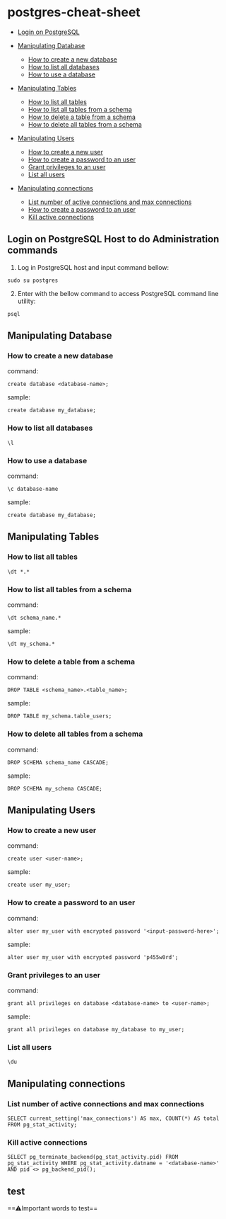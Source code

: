# postgres-cheat-sheet
- [Login on PostgreSQL](#Login-on-PostgreSQL-Host-to-do-Administration-commands)
- [Manipulating Database](#Manipulating-Database)
  * [How to create a new database](#How-to-create-a-new-database)
  * [How to list all databases](#How-to-list-all-databases)
  * [How to use a database](#How-to-use-a-database)
- [Manipulating Tables](#Manipulating-Tables)
  * [How to list all tables](#How-to-list-all-tables)
  * [How to list all tables from a schema](#How-to-list-all-tables-from-a-schema)
  * [How to delete a table from a schema](#How-to-delete-a-table-from-a-schema)
  * [How to delete all tables from a schema](#How-to-delete-all-tables-from-a-schema)

- [Manipulating Users](#Manipulating-Tables)
  * [How to create a new user](#How-to-create-a-new-user)
  * [How to create a password to an user](#How-to-create-a-password-to-an-user)
  * [Grant privileges to an user](#Grant-privileges-to-an-user)
  * [List all users](#List-all-users)

- [Manipulating connections](#Manipulating-connections)
  * [List number of active connections and max connections](#List-number-of-active-connections-and-max-connections)
  * [How to create a password to an user](#How-to-create-a-password-to-an-user)
  * [Kill active connections](#Kill-active-connections)

## Login on PostgreSQL Host to do Administration commands

1. Log in PostgreSQL host and input command bellow:

```
sudo su postgres
```


2. Enter with the bellow command to access PostgreSQL command line utility:

```
psql
```

## Manipulating Database

### How to create a new database

command:

```
create database <database-name>;
```

sample:

```
create database my_database;
```

### How to list all databases

```
\l
```

### How to use a database

command:

```
\c database-name
```

sample:

```
create database my_database;
```

## Manipulating Tables

### How to list all tables

```
\dt *.*
```

### How to list all tables from a schema

command:

```
\dt schema_name.*
```

sample:

```
\dt my_schema.*
```

### How to delete a table from a schema

command:

```
DROP TABLE <schema_name>.<table_name>;
```

sample:

```
DROP TABLE my_schema.table_users;
```

### How to delete all tables from a schema

command:

```
DROP SCHEMA schema_name CASCADE;
```

sample:

```
DROP SCHEMA my_schema CASCADE;
```

## Manipulating Users
### How to create a new user

command:

```
create user <user-name>;
```

sample:

```
create user my_user;
```

### How to create a password to an user

command:

```
alter user my_user with encrypted password '<input-password-here>';
```

sample:

```
alter user my_user with encrypted password 'p455w0rd';
```

### Grant privileges to an user

command:

```
grant all privileges on database <database-name> to <user-name>;
```

sample:

```
grant all privileges on database my_database to my_user;
```

### List all users

```
\du
```

## Manipulating connections

### List number of active connections and max connections

```
SELECT current_setting('max_connections') AS max, COUNT(*) AS total FROM pg_stat_activity;
```

### Kill active connections

```
SELECT pg_terminate_backend(pg_stat_activity.pid) FROM pg_stat_activity WHERE pg_stat_activity.datname = '<database-name>' AND pid <> pg_backend_pid();
```

## test

==⚠Important words to test==
